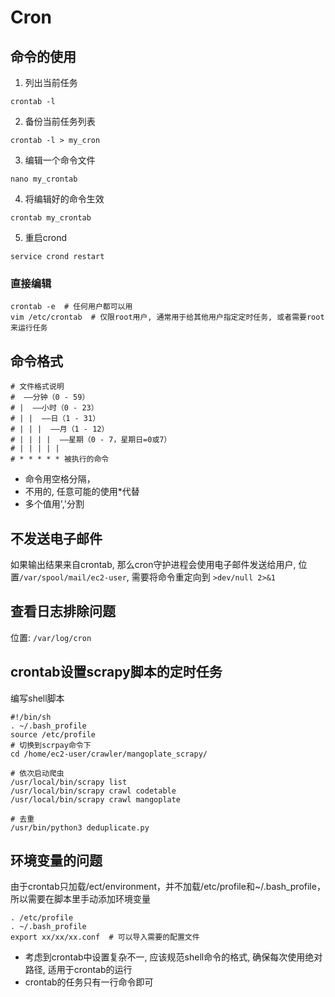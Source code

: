 # Cron

## 命令的使用

1. 列出当前任务
```
crontab -l 
```
2. 备份当前任务列表	
```
crontab -l > my_cron   
```
3. 编辑一个命令文件      
```
nano my_crontab
```
4. 将编辑好的命令生效  
```
crontab my_crontab 
```
5. 重启crond
```
service crond restart
```

### 直接编辑
```
crontab -e  # 任何用户都可以用
vim /etc/crontab  # 仅限root用户, 通常用于给其他用户指定定时任务, 或者需要root来运行任务
```

## 命令格式
	
```
# 文件格式说明
#  ——分钟（0 - 59）
# |  ——小时（0 - 23）
# | |  ——日（1 - 31）
# | | |  ——月（1 - 12）
# | | | |  ——星期（0 - 7，星期日=0或7）
# | | | | |
# * * * * * 被执行的命令
```
- 命令用空格分隔， 
- 不用的, 任意可能的使用*代替
- 多个值用','分割

## 不发送电子邮件

如果输出结果来自crontab, 那么cron守护进程会使用电子邮件发送给用户, 位置```/var/spool/mail/ec2-user```, 需要将命令重定向到 ```>dev/null 2>&1```

## 查看日志排除问题

位置: ```/var/log/cron```

## crontab设置scrapy脚本的定时任务

编写shell脚本

```
#!/bin/sh
. ~/.bash_profile
source /etc/profile
# 切换到scrpay命令下
cd /home/ec2-user/crawler/mangoplate_scrapy/

# 依次启动爬虫
/usr/local/bin/scrapy list
/usr/local/bin/scrapy crawl codetable
/usr/local/bin/scrapy crawl mangoplate

# 去重
/usr/bin/python3 deduplicate.py
```


## 环境变量的问题
由于crontab只加载/ect/environment，并不加载/etc/profile和~/.bash_profile，所以需要在脚本里手动添加环境变量
```
. /etc/profile
. ~/.bash_profile
export xx/xx/xx.conf  # 可以导入需要的配置文件
```
- 考虑到crontab中设置复杂不一, 应该规范shell命令的格式, 确保每次使用绝对路径, 适用于crontab的运行
- crontab的任务只有一行命令即可